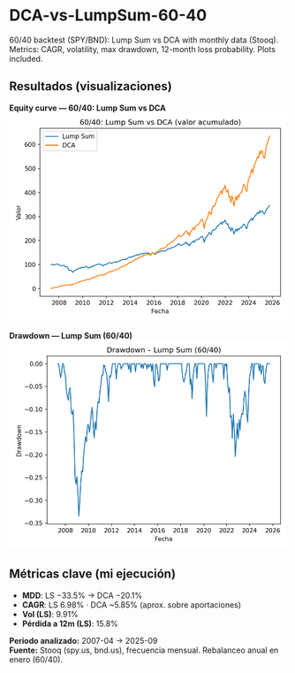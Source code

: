 # DCA-vs-LumpSum-60-40
60/40 backtest (SPY/BND): Lump Sum vs DCA with monthly data (Stooq). Metrics: CAGR, volatility, max drawdown, 12-month loss probability. Plots included.
## Resultados (visualizaciones)

**Equity curve — 60/40: Lump Sum vs DCA**
![Equity curve](equity_curve.png)

**Drawdown — Lump Sum (60/40)**
![Drawdown LS](drawdown_ls.png)

## Métricas clave (mi ejecución)
- **MDD**: LS −33.5% → DCA −20.1%  
- **CAGR**: LS 6.98% · DCA ~5.85% (aprox. sobre aportaciones)  
- **Vol (LS)**: 9.91%  
- **Pérdida a 12m (LS)**: 15.8%

**Periodo analizado:** 2007-04 → 2025-09  
**Fuente:** Stooq (spy.us, bnd.us), frecuencia mensual. Rebalanceo anual en enero (60/40).

